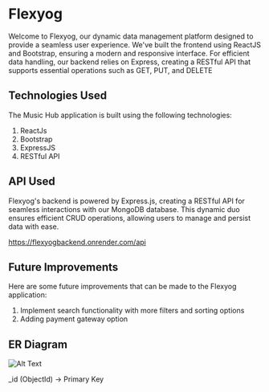 
# Flexyog


Welcome to Flexyog, our dynamic data management platform designed to provide a seamless user experience. We've built the frontend using ReactJS and Bootstrap, ensuring a modern and responsive interface. For efficient data handling, our backend relies on Express, creating a RESTful API that supports essential operations such as GET, PUT, and DELETE


## Technologies Used 

The Music Hub application is built using the following technologies:

1) ReactJs
2) Bootstrap
3) ExpressJS
4)  RESTful API
## API Used

Flexyog's backend is powered by Express.js, creating a RESTful API for seamless interactions with our MongoDB database. This dynamic duo ensures efficient CRUD operations, allowing users to manage and persist data with ease.

https://flexyogbackend.onrender.com/api
## Future Improvements

Here are some future improvements that can be made to the Flexyog application:

1) Implement search functionality with more filters and sorting options
2) Adding payment gateway option


## ER Diagram

![Alt Text](https://github.com/sarthak-subhash-joshi/FlexMoneyAssignmentFrontend/assets/123321862/5b60d788-5442-4d72-9658-7a083a40dd49)

_id (ObjectId)  -> Primary Key
 










